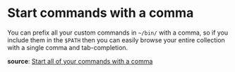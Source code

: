 # Start commands with a comma

You can prefix all your custom commands in `~/bin/` with a comma, so if you include them in the `$PATH` then you can easily browse your entire collection with a single comma and tab-completion.

**source**: [Start all of your commands with a comma](https://rhodesmill.org/brandon/2009/commands-with-comma/)
